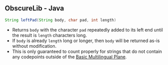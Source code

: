 ## ObscureLib - Java

```java
String leftPad(String body, char pad, int length)
```
- Returns `body` with the character `pad` repeatedly added to its left end until the result is `length` characters long.
- If `body` is already `length` long or longer, then `body` will be returned as-is without modification.
- This is only guaranteed to count properly for strings that do not contain any codepoints outside of the [Basic Multilingual Plane](https://docs.oracle.com/en/java/javase/24/docs/api/java.base/java/lang/Character.html#unicode).